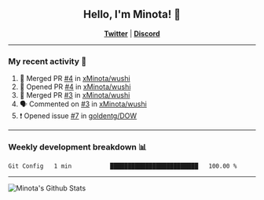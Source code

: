 <div align="center">
  
## Hello, I'm Minota! 👋

[**Twitter**](https://twitter.com/swagminota) | [**Discord**](https://dsc.bio/mi)

</div>

---

### My recent activity 🤔

<!--START_SECTION:activity-->
1. 🎉 Merged PR [#4](https://github.com/xMinota/wushi/pull/4) in [xMinota/wushi](https://github.com/xMinota/wushi)
2. 💪 Opened PR [#4](https://github.com/xMinota/wushi/pull/4) in [xMinota/wushi](https://github.com/xMinota/wushi)
3. 🎉 Merged PR [#3](https://github.com/xMinota/wushi/pull/3) in [xMinota/wushi](https://github.com/xMinota/wushi)
4. 🗣 Commented on [#3](https://github.com/xMinota/wushi/issues/3) in [xMinota/wushi](https://github.com/xMinota/wushi)
5. ❗️ Opened issue [#7](https://github.com/goldentg/DOW/issues/7) in [goldentg/DOW](https://github.com/goldentg/DOW)
<!--END_SECTION:activity-->

---

### Weekly development breakdown 📊

<!--START_SECTION:waka-->
```text
Git Config   1 min           █████████████████████████   100.00 % 
```
<!--END_SECTION:waka-->

--- 

<img align="center" alt="Minota's Github Stats" src="https://github-readme-stats.vercel.app/api?username=xMinota&show_icons=true&hide_border=true" />
